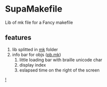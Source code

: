 # SupaMakefile
Lib of mk file for a Fancy makefile

## features

1. lib splitted in [mk](./mk) folder
1. info bar for objs ([pb.mk](./mk/pb.mk))
   1. little loading bar with braille unicode char
   1. display index
   1. eslapsed time on the right of the screen

[!](https://user-images.githubusercontent.com/35565530/232028925-cb3cbd5d-1b5b-4d43-969a-7058d06e56ec.mp4)

